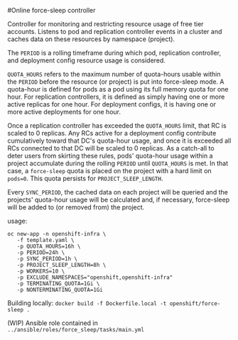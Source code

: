 #Online force-sleep controller

Controller for monitoring and restricting resource usage of free tier accounts. Listens to pod and replication controller events in a cluster and caches data on these resources by namespace (project).

The `PERIOD` is a rolling timeframe during which pod, replication controller, and deployment config resource usage is considered.

`QUOTA_HOURS` refers to the maximum number of quota-hours usable within the `PERIOD` before the resource (or project) is put into force-sleep mode. A quota-hour is defined for pods as a pod using its full memory quota for one hour. For replication controllers, it is defined as simply having one or more active replicas for one hour. For deployment configs, it is having one or more active deployments for one hour.

Once a replication controller has exceeded the `QUOTA_HOURS` limit, that RC is scaled to 0 replicas. Any RCs active for a deployment config contribute cumulatively toward that DC's quota-hour usage, and once it is exceeded all RCs connected to that DC will be scaled to 0 replicas. As a catch-all to deter users from skirting these rules, pods' quota-hour usage within a project accumulate during the rolling `PERIOD` until `QUOTA_HOURS` is met. In that case, a `force-sleep` quota is placed on the project with a hard limit on `pods=0`. This quota persists for `PROJECT_SLEEP_LENGTH`. 

Every `SYNC_PERIOD`, the cached data on each project will be queried and the projects' quota-hour usage will be calculated and, if necessary, force-sleep will be added to (or removed from) the project.

usage:
```
oc new-app -n openshift-infra \
   -f template.yaml \
   -p QUOTA_HOURS=16h \
   -p PERIOD=24h \
   -p SYNC_PERIOD=1h \
   -p PROJECT_SLEEP_LENGTH=8h \
   -p WORKERS=10 \
   -p EXCLUDE_NAMESPACES="openshift,openshift-infra"
   -p TERMINATING_QUOTA=1Gi \
   -p NONTERMINATING_QUOTA=1Gi
```

Building locally:
`docker build -f Dockerfile.local -t openshift/force-sleep .`

(WIP) Ansible role contained in `../ansible/roles/force_sleep/tasks/main.yml`
